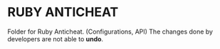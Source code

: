 # RUBY ANTICHEAT
Folder for Ruby Anticheat. (Configurations, API)
The changes done by developers are not able to **undo**.
